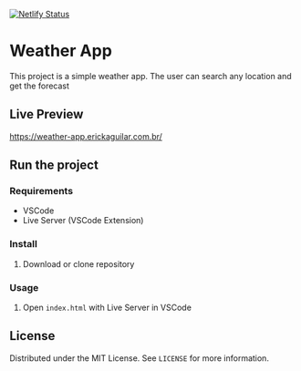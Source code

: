 
[![Netlify Status](https://api.netlify.com/api/v1/badges/1558a65d-581c-4a6b-bf4d-d2ebf4cac9f5/deploy-status)](https://app.netlify.com/sites/elated-aryabhata-1e3ef1/deploys)

# Weather App

This project is a simple weather app. The user can search any location and get the forecast

## Live Preview
https://weather-app.erickaguilar.com.br/

## Run the project

### Requirements
* VSCode
* Live Server (VSCode Extension)

### Install

1. Download or clone repository

### Usage

1. Open `index.html` with Live Server in VSCode

## License

Distributed under the MIT License. See `LICENSE` for more information.
